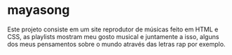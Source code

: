 # mayasong
Este projeto consiste em um site reprodutor de músicas feito em HTML e CSS, as playlists mostram meu gosto musical
e juntamente a isso, alguns dos meus pensamentos sobre o mundo através das letras rap por exemplo.
